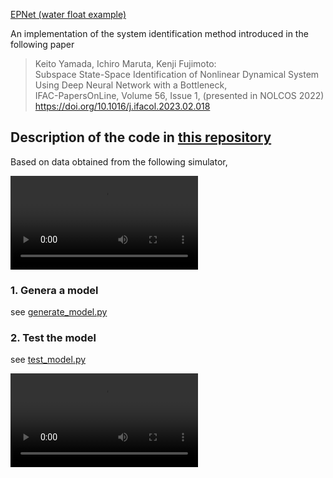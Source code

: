 [EPNet (water float example)](https://github.com/maruta/epnet-water-float)

An implementation of the system identification method introduced in the following paper

> Keito Yamada, Ichiro Maruta, Kenji Fujimoto:  
> Subspace State-Space Identification of Nonlinear Dynamical System Using Deep Neural Network with a Bottleneck,  
> IFAC-PapersOnLine, Volume 56, Issue 1,   (presented in NOLCOS 2022)   
> https://doi.org/10.1016/j.ifacol.2023.02.018

## Description of the code in [this repository](https://github.com/maruta/epnet-water-float)
Based on data obtained from the following simulator,

<video src="https://user-images.githubusercontent.com/486675/227118616-bac6cf9d-6527-4da7-9b68-e82353934c27.mp4" controls="controls" style="max-width: 1920px;">
</video>



### 1. Genera a model 
see [generate_model.py](https://github.com/maruta/epnet-water-float/blob/master/generate_model.py)

### 2. Test the model 
see [test_model.py](https://github.com/maruta/epnet-water-float/blob/master/test_model.py)

<video src="https://user-images.githubusercontent.com/486675/227116589-a65e44d8-b6b9-49a4-920c-4b6f7b40e762.mp4" controls="controls" style="max-width: 900px;">
</video>



